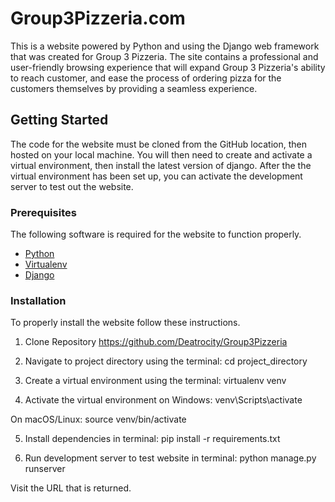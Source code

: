 # Group3Pizzeria.com

This is a website powered by Python and using the Django web framework that was created for Group 3 Pizzeria.
The site contains a professional and user-friendly browsing experience that will expand Group 3 Pizzeria's ability
to reach customer, and ease the process of ordering pizza for the customers themselves by providing a seamless
experience.

## Getting Started

The code for the website must be cloned from the GitHub location, then hosted on your local machine. You will then need
to create and activate a virtual environment, then install the latest version of django. After the the virtual environment
has been set up, you can activate the development server to test out the website.

### Prerequisites

The following software is required for the website to function properly.
- [Python](https://www.python.org/downloads/)
- [Virtualenv](https://virtualenv.pypa.io/en/latest/installation.html)
- [Django](https://docs.djangoproject.com/en/stable/intro/install/)

### Installation

To properly install the website follow these instructions.

1. Clone Repository
https://github.com/Deatrocity/Group3Pizzeria

2. Navigate to project directory
using the terminal: cd project_directory

3. Create a virtual environment
using the terminal: virtualenv venv

4. Activate the virtual environment
on Windows:
venv\Scripts\activate

On macOS/Linux:
source venv/bin/activate

5. Install dependencies
in terminal:
pip install -r requirements.txt

6. Run development server to test website
in terminal:
python manage.py runserver

Visit the URL that is returned.
